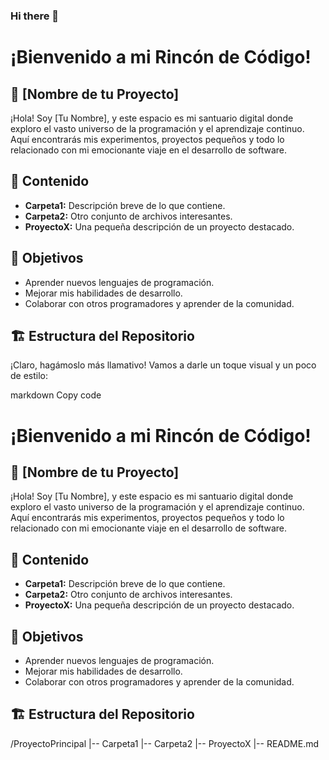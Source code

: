 ### Hi there 👋

<!--
**Jose-Luis-Lanza/Jose-Luis-Lanza** is a ✨ _special_ ✨ repository because its `README.md` (this file) appears on your GitHub profile.

Here are some ideas to get you started:

- 🔭 I’m currently working on ...
- 🌱 I’m currently learning ...
- 👯 I’m looking to collaborate on ...
- 🤔 I’m looking for help with ...
- 💬 Ask me about ...
- 📫 How to reach me: ...
- 😄 Pronouns: ...
- ⚡ Fun fact: ...
-->
# ¡Bienvenido a mi Rincón de Código!

## 🚀 [Nombre de tu Proyecto]

¡Hola! Soy [Tu Nombre], y este espacio es mi santuario digital donde exploro el vasto universo de la programación y el aprendizaje continuo. Aquí encontrarás mis experimentos, proyectos pequeños y todo lo relacionado con mi emocionante viaje en el desarrollo de software.

## 📂 Contenido

- **Carpeta1:** Descripción breve de lo que contiene.
- **Carpeta2:** Otro conjunto de archivos interesantes.
- **ProyectoX:** Una pequeña descripción de un proyecto destacado.

## 🎯 Objetivos

- Aprender nuevos lenguajes de programación.
- Mejorar mis habilidades de desarrollo.
- Colaborar con otros programadores y aprender de la comunidad.
  
## 🏗️ Estructura del Repositorio

¡Claro, hagámoslo más llamativo! Vamos a darle un toque visual y un poco de estilo:

markdown
Copy code
# ¡Bienvenido a mi Rincón de Código!

## 🚀 [Nombre de tu Proyecto]

¡Hola! Soy [Tu Nombre], y este espacio es mi santuario digital donde exploro el vasto universo de la programación y el aprendizaje continuo. Aquí encontrarás mis experimentos, proyectos pequeños y todo lo relacionado con mi emocionante viaje en el desarrollo de software.

## 📂 Contenido

- **Carpeta1:** Descripción breve de lo que contiene.
- **Carpeta2:** Otro conjunto de archivos interesantes.
- **ProyectoX:** Una pequeña descripción de un proyecto destacado.

## 🎯 Objetivos

- Aprender nuevos lenguajes de programación.
- Mejorar mis habilidades de desarrollo.
- Colaborar con otros programadores y aprender de la comunidad.

## 🏗️ Estructura del Repositorio
/ProyectoPrincipal
|-- Carpeta1
|-- Carpeta2
|-- ProyectoX
|-- README.md
